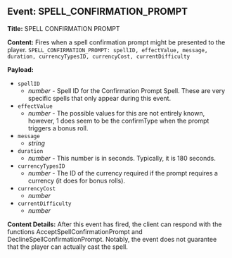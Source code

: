 ## Event: SPELL_CONFIRMATION_PROMPT

**Title:** SPELL CONFIRMATION PROMPT

**Content:**
Fires when a spell confirmation prompt might be presented to the player.
`SPELL_CONFIRMATION_PROMPT: spellID, effectValue, message, duration, currencyTypesID, currencyCost, currentDifficulty`

**Payload:**
- `spellID`
  - *number* - Spell ID for the Confirmation Prompt Spell. These are very specific spells that only appear during this event.
- `effectValue`
  - *number* - The possible values for this are not entirely known, however, 1 does seem to be the confirmType when the prompt triggers a bonus roll.
- `message`
  - *string*
- `duration`
  - *number* - This number is in seconds. Typically, it is 180 seconds.
- `currencyTypesID`
  - *number* - The ID of the currency required if the prompt requires a currency (it does for bonus rolls).
- `currencyCost`
  - *number*
- `currentDifficulty`
  - *number*

**Content Details:**
After this event has fired, the client can respond with the functions AcceptSpellConfirmationPrompt and DeclineSpellConfirmationPrompt. Notably, the event does not guarantee that the player can actually cast the spell.